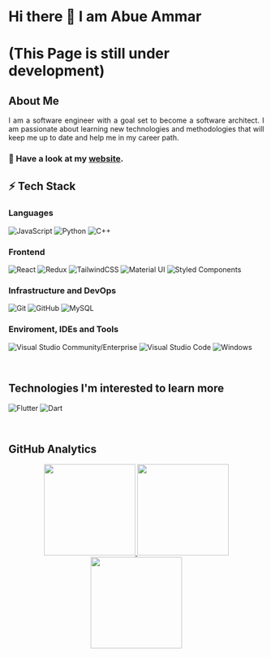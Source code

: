 # Hi there 👋 I am Abue Ammar

# (This Page is still under development)



## About Me 

<p align="justify">I am a software engineer with a goal set to become a software architect. I am passionate about learning new technologies and methodologies that will keep me up to date and  help me in my career path.</p>

### 🔭 Have a look at my [website](https://abdarker.github.io).


## ⚡ Tech Stack

### Languages
  ![JavaScript](https://img.shields.io/badge/JavaScript-F7DF1E?style=flat-square&logo=javascript&logoColor=black)
  ![Python](https://img.shields.io/badge/-Python-000?style=flat-square&logo=python)
  ![C++](https://img.shields.io/badge/c++-%2300599C.svg?style=flat-square&logo=c%2B%2B&logoColor=white)
  
### Frontend
 ![React](https://img.shields.io/badge/react-%2320232a.svg?style=flat-square&logo=react&logoColor=%2361DAFB)
 ![Redux](https://img.shields.io/badge/redux-%23593d88.svg?style=flat-square&logo=redux&logoColor=white)
 ![TailwindCSS](https://img.shields.io/badge/tailwindcss-%2338B2AC.svg?style=flat-square&logo=tailwind-css&logoColor=white)
 ![Material UI](https://img.shields.io/badge/Material%20UI-007FFF?style=flat-square&logo=mui&logoColor=white)
 ![Styled Components](https://img.shields.io/badge/styled--components-DB7093.svg?style=flat-square&logo=styled-components&logoColor=white)
   
### Infrastructure and DevOps
  ![Git](https://img.shields.io/badge/-Git-333333?style=flat-square&logo=git)
  ![GitHub](https://img.shields.io/badge/-GitHub-333333?style=flat-square&logo=github)
  ![MySQL](https://img.shields.io/badge/-MySQL-333333?style=flat-square&logo=mysql)
  

### Enviroment, IDEs and Tools
  ![Visual Studio Community/Enterprise](https://img.shields.io/badge/-Visual%20Studio-333333?style=flat-square&logo=visual-studio-code&logoColor=7e10cc)
  ![Visual Studio Code](https://img.shields.io/badge/-Visual%20Studio%20Code-333333?style=flat-square&logo=visual-studio-code&logoColor=007ACC)
  ![Windows](https://img.shields.io/badge/-Windows%2011-333333?style=flat-square&logo=windows)

</br>

## Technologies I'm interested to learn more 

  ![Flutter](https://img.shields.io/badge/-Flutter-333333?style=flat-square&logo=flutter&logoColor=42bff5)
  ![Dart](https://img.shields.io/badge/-Dart-333333?style=flat-square&logo=dart&logoColor=42bff5)
 
</br>

## GitHub Analytics 

<p align="center">
<a href="https://github.com/abdarker">
  <img height="180em" src="https://github-readme-stats.vercel.app/api?username=abdarker&count_private=true&show_icons=true&theme=merko" />
  <img height="180em" src="https://github-readme-stats-eight-theta.vercel.app/api/top-langs/?username=abdarker&theme=merko&layout=compact&langs_count=10&exclude_repo=gamebase&hide=objective-c,java,ruby,swift,kotlin,shell" />
  <img align="center" height="180em" src="https://github-readme-streak-stats.herokuapp.com/?user=abdarker&theme=merko"/>
</a>
</p>


<!--
**abdarker/abdarker** is a ✨ _special_ ✨ repository because its `README.md` (this file) appears on your GitHub profile.

Here are some ideas to get you started:

- 🔭 I’m currently working on ...
- 🌱 I’m currently learning ...
- 👯 I’m looking to collaborate on ...
- 🤔 I’m looking for help with ...
- 💬 Ask me about ...
- 📫 How to reach me: ...
- 😄 Pronouns: ...
- ⚡ Fun fact: ...
-->
